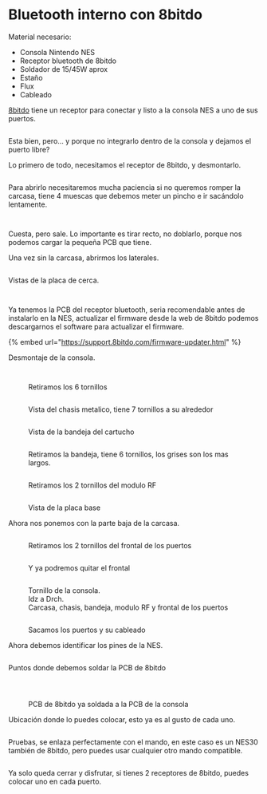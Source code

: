 # Bluetooth interno con 8bitdo

Material necesario:

* Consola Nintendo NES
* Receptor bluetooth de 8bitdo
* Soldador de 15/45W aprox
* Estaño
* Flux
* Cableado



[8bitdo](https://www.8bitdo.com/retro-receiver-nes/) tiene un receptor para conectar y listo a la consola NES a uno de sus puertos.&#x20;

<figure><img src="../.gitbook/assets/image (1).png" alt=""><figcaption></figcaption></figure>

Esta bien, pero... y porque no integrarlo dentro de la consola y dejamos el puerto libre?



Lo primero de todo, necesitamos el receptor de 8bitdo, y desmontarlo.&#x20;

<figure><img src="../.gitbook/assets/image.png" alt=""><figcaption></figcaption></figure>

Para abrirlo necesitaremos mucha paciencia si no queremos romper la carcasa, tiene 4 muescas que debemos meter un pincho e ir sacándolo lentamente.&#x20;

<figure><img src="../.gitbook/assets/image (1) (1).png" alt=""><figcaption></figcaption></figure>

<figure><img src="../.gitbook/assets/image (2).png" alt=""><figcaption></figcaption></figure>

Cuesta, pero sale. Lo importante es tirar recto, no doblarlo, porque nos podemos cargar la pequeña PCB que tiene.&#x20;

Una vez sin la carcasa, abrirmos los laterales.&#x20;

<figure><img src="../.gitbook/assets/image (4).png" alt=""><figcaption></figcaption></figure>

Vistas de la placa de cerca.&#x20;

<figure><img src="../.gitbook/assets/image (5).png" alt=""><figcaption></figcaption></figure>

<figure><img src="../.gitbook/assets/image (6).png" alt=""><figcaption></figcaption></figure>

Ya tenemos la PCB del receptor bluetooth, seria recomendable antes de instalarlo en la NES, actualizar el firmware desde la web de 8bitdo podemos descargarnos el software para actualizar el firmware.&#x20;

{% embed url="https://support.8bitdo.com/firmware-updater.html" %}

Desmontaje de la consola.

<figure><img src="../.gitbook/assets/image (8).png" alt=""><figcaption></figcaption></figure>

<figure><img src="../.gitbook/assets/image (9).png" alt=""><figcaption><p>Retiramos los 6 tornillos</p></figcaption></figure>

<figure><img src="../.gitbook/assets/image (10).png" alt=""><figcaption><p>Vista del chasis metalico, tiene 7 tornillos a su alrededor </p></figcaption></figure>

<figure><img src="../.gitbook/assets/image (11).png" alt=""><figcaption><p>Vista de la bandeja del cartucho</p></figcaption></figure>

<figure><img src="../.gitbook/assets/image (12).png" alt=""><figcaption><p>Retiramos la bandeja, tiene 6 tornillos, los grises son los mas largos.</p></figcaption></figure>

<figure><img src="../.gitbook/assets/image (13).png" alt=""><figcaption><p>Retiramos los 2 tornillos del modulo RF</p></figcaption></figure>

<figure><img src="../.gitbook/assets/image (14).png" alt=""><figcaption><p>Vista de la placa base</p></figcaption></figure>



Ahora nos ponemos con la parte baja de la carcasa.&#x20;

<figure><img src="../.gitbook/assets/image (15).png" alt=""><figcaption><p>Retiramos los 2 tornillos del frontal de los puertos</p></figcaption></figure>

<figure><img src="../.gitbook/assets/image (16).png" alt=""><figcaption><p>Y ya podremos quitar el frontal</p></figcaption></figure>

<figure><img src="../.gitbook/assets/image (17).png" alt=""><figcaption><p>Tornillo de la consola.<br>Idz a Drch.<br>Carcasa, chasis, bandeja, modulo RF y frontal de los puertos</p></figcaption></figure>

<figure><img src="../.gitbook/assets/image (18).png" alt=""><figcaption><p>Sacamos los puertos y su cableado</p></figcaption></figure>



Ahora debemos identificar los pines de la NES.

<figure><img src="../.gitbook/assets/image (7).png" alt=""><figcaption></figcaption></figure>

Puntos donde debemos soldar la PCB de 8bitdo

<figure><img src="../.gitbook/assets/image (20).png" alt=""><figcaption></figcaption></figure>

<figure><img src="../.gitbook/assets/image (21).png" alt=""><figcaption></figcaption></figure>

<figure><img src="../.gitbook/assets/image (22).png" alt=""><figcaption><p>PCB de 8bitdo ya soldada a la PCB de la consola</p></figcaption></figure>

Ubicación donde lo puedes colocar, esto ya es al gusto de cada uno.&#x20;

<figure><img src="../.gitbook/assets/image (23).png" alt=""><figcaption></figcaption></figure>

Pruebas, se enlaza perfectamente con el mando, en este caso es un NES30 también de 8bitdo, pero puedes usar cualquier otro mando compatible.&#x20;

<figure><img src="../.gitbook/assets/image (24).png" alt=""><figcaption></figcaption></figure>

Ya solo queda cerrar y disfrutar, si tienes 2 receptores de 8bitdo, puedes colocar uno en cada puerto.&#x20;

<figure><img src="../.gitbook/assets/image (25).png" alt=""><figcaption></figcaption></figure>
